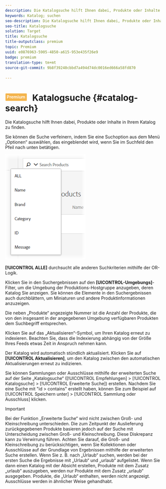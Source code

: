 ```yaml
---
description: Die Katalogsuche hilft Ihnen dabei, Produkte oder Inhalte in Ihrem Katalog zu finden.
keywords: Katalog; suchen
seo-description: Die Katalogsuche hilft Ihnen dabei, Produkte oder Inhalte in Ihrem Katalog zu finden.
seo-title: Katalogsuche
solution: Target
title: Katalogsuche
title-outputclass: premium
topic: Premium
uuid: e0876963-5905-4850-a615-953e435f26e9
badge: premium
translation-type: tm+mt
source-git-commit: 9b8f39240cbbd7a494d74dc0016ed666a58fd870

---
```



# ![PREMIUM](/help/assets/premium.png) Katalogsuche {#catalog-search}

Die Katalogsuche hilft Ihnen dabei, Produkte oder Inhalte in Ihrem Katalog zu finden.

Sie können die Suche verfeinern, indem Sie eine Suchoption aus dem Menü „Optionen“ auswählen, das eingeblendet wird, wenn Sie im Suchfeld den Pfeil nach unten betätigen.

![](assets/searchproductsmenu.png)

**[!UICONTROL ALLE]** durchsucht alle anderen Suchkriterien mithilfe der OR-Logik.

Klicken Sie in den Suchergebnissen auf den **[UICONTROL-Umgebungs]**-Filter, um die Umgebung der Produktions-Hostgruppe anzugeben, deren Katalog Sie anzeigen. Sie können die Elemente in den Suchergebnissen auch durchblättern, um Miniaturen und andere Produktinformationen anzuzeigen.

Die neben „Produkte“ angezeigte Nummer ist die Anzahl der Produkte, die von den insgesamt in der angegebenen Umgebung verfügbaren Produkten dem Suchbegriff entsprechen.

Klicken Sie auf das „Aktualisieren“-Symbol, um Ihren Katalog erneut zu indexieren. Beachten Sie, dass die Indexierung abhängig von der Größe Ihres Feeds etwas Zeit in Anspruch nehmen kann.

Der Katalog wird automatisch stündlich aktualisiert. Klicken Sie auf **[!UICONTROL Aktualisieren]**, um den Katalog zwischen den automatischen Aktualisierungen erneut zu indizieren.

Sie können Sammlungen oder Ausschlüsse mithilfe der erweiterten Suche auf der Seite „Katalogsuche“ ([!UICONTROL Empfehlungen] &gt; [!UICONTROL Katalogsuche] &gt; [!UICONTROL Erweiterte Suche]) erstellen. Nachdem Sie eine Suche mit &quot;id &gt; contains&quot; erstellt haben, können Sie zum Beispiel auf [!UICONTROL Speichern unter] &gt; [!UICONTROL Sammlung oder Ausschluss] klicken.

>[!IMPORTANT]
>
>Bei der Funktion „Erweiterte Suche“ wird nicht zwischen Groß- und Kleinschreibung unterschieden. Die zum Zeitpunkt der Auslieferung zurückgegebenen Produkte basieren jedoch auf der Suche mit Unterscheidung zwischen Groß- und Kleinschreibung. Diese Diskrepanz kann zu Verwirrung führen. Achten Sie darauf, die Groß- und Kleinschreibung zu berücksichtigen, wenn Sie Kollektionen oder Ausschlüsse auf der Grundlage von Ergebnissen mithilfe der erweiterten Suche erstellen. Wenn Sie z. B. nach „Urlaub“ suchen, werden bei der ersten Suche die Ergebnisse mit „Urlaub“ und „urlaub“ aufgelistet. Wenn Sie dann einen Katalog mit der Absicht erstellen, Produkte mit dem Zusatz „urlaub“ auszugeben, werden nur Produkte mit dem Zusatz „urlaub“ ausgegeben. Produkte, die „Urlaub“ enthalten, werden nicht angezeigt. Ausschlüsse werden in ähnlicher Weise gehandhabt.